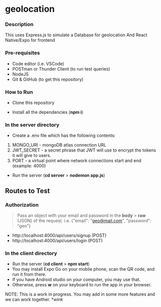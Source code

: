 # geolocation

### Description
This uses Express.js to simulate a Database for geolocation
And React Native/Expo for frontend

### Pre-requisites
 - Code editor (i.e. VSCode)
 - POSTman or Thunder Client (to run test queries)
 - NodeJS
 - Git & GitHub (to get this repository)


### How to Run

 - Clone this repository

 - Install all the dependencies (**npm i**)

### In the server directory
 - Create a .env file which has the following contents:
 1. MONGO_URI - mongoDB atlas connection URL
 2. JWT_SECRET - a secret phrase that JWT will use to encrypt the tokens it will give to users.
 3. PORT - a virtual point where network connections start and end (example: 4000)
 - Run the server (**cd server** > **nodemon app.js**)
 
## Routes to Test
### Authorization

> Pass an object with your email and password in the **body** > **raw** (JSON) of the request.
> i.e. {"email": "geo@mail.com", "password": "geo"}

 - http://localhost:4000/api/users/signup (POST)
 - http://localhost:4000/api/users/login (POST)

### In the client directory
- Run the server (**cd client** > **npm start**)
- You may install Expo Go on your mobile phone, scan the QR code, and run it from there.
- If you have Android studio on your computer, you may use that.
- Otherwise, press **w** on your keyboard to run the app in your browser.

NOTE: This is a work in progress. You may add in some more features and we can work together. **wink*
